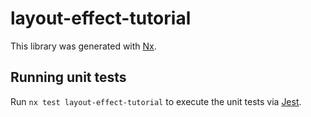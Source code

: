 # layout-effect-tutorial

This library was generated with [Nx](https://nx.dev).

## Running unit tests

Run `nx test layout-effect-tutorial` to execute the unit tests via [Jest](https://jestjs.io).
